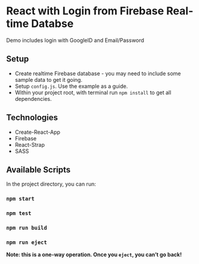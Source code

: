 # React with Login from Firebase Real-time Databse
Demo includes login with GoogleID and Email/Password

## Setup
* Create realtime Firebase database - you may need to include some sample data to get it going.
* Setup `config.js`. Use the example as a guide.
* Within your project root, with terminal run `npm install` to get all dependencies.

## Technologies
* Create-React-App
* Firebase
* React-Strap
* SASS

## Available Scripts
In the project directory, you can run:

### `npm start`

### `npm test`

### `npm run build`

### `npm run eject`

**Note: this is a one-way operation. Once you `eject`, you can’t go back!**